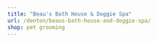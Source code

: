 ```yaml
---
title: "Beau's Bath House & Doggie Spa"
url: /denton/beaus-bath-house-and-doggie-spa/
shop: pet grooming
---
```


